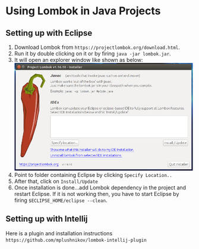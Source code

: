 # Using Lombok in Java Projects
## Setting up with Eclipse
1. Download Lombok from ``https://projectlombok.org/download.html``.
2. Run it by double clicking on it or by firing ``java -jar lombok.jar``.
3. It will open an explorer window like shown as below:
![Alt text](src/main/resources/lombok_screen1.png?raw=true)
4. Point to folder containing Eclipse by clicking ``Specify Location..``
5. After that, click on ``Install/Update``
6. Once installation is done...add Lombok dependency in the project and restart Eclipse.
  If it is not working then, you have to start Eclipse by firing ``$ECLIPSE_HOME/eclipse --clean``.

## Setting up with Intellij
Here is a plugin and installation instructions
``https://github.com/mplushnikov/lombok-intellij-plugin``
